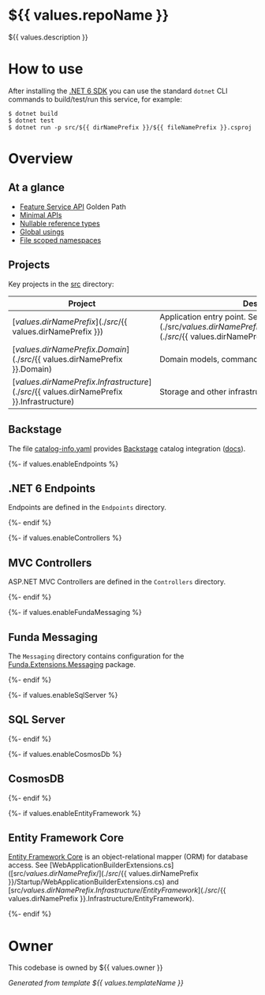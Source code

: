 # ${{ values.repoName }}

${{ values.description }}

# How to use

After installing the [.NET 6 SDK](https://dotnet.microsoft.com/en-us/download/dotnet/6.0) you can use the standard `dotnet` CLI commands to build/test/run this service, for example:

```shell
$ dotnet build
$ dotnet test
$ dotnet run -p src/${{ dirNamePrefix }}/${{ fileNamePrefix }}.csproj
```

# Overview

## At a glance

- [Feature Service API](https://backstage.funda.io/docs/default/Component/golden-paths-feature-api) Golden Path
- [Minimal APIs](https://docs.microsoft.com/en-us/aspnet/core/fundamentals/minimal-apis?view=aspnetcore-6.0)
- [Nullable reference types](https://docs.microsoft.com/en-us/dotnet/csharp/nullable-references)
- [Global usings](https://docs.microsoft.com/en-us/dotnet/csharp/language-reference/keywords/using-directive#global-modifier)
- [File scoped namespaces](https://docs.microsoft.com/en-us/dotnet/csharp/language-reference/keywords/namespace)

## Projects 

Key projects in the [src](./src) directory:

| Project | Description |
| --- | --- |
| [${{ values.dirNamePrefix }}](./src/${{ values.dirNamePrefix }}) | Application entry point. See [Program.cs](./src/${{ values.dirNamePrefix }}/Program.cs) and the [Startup](./src/${{ values.dirNamePrefix }}/Startup) folder. |
| [${{ values.dirNamePrefix }}.Domain](./src/${{ values.dirNamePrefix }}.Domain) | Domain models, commands, etc. |
| [${{ values.dirNamePrefix }}.Infrastructure](./src/${{ values.dirNamePrefix }}.Infrastructure) | Storage and other infrastructure support. |

## Backstage

The file [catalog-info.yaml](./catalog-info.yaml)  provides [Backstage](https://backstage.io/) catalog integration ([docs](https://backstage.io/docs/features/software-catalog/descriptor-format#kind-component)).

{%- if values.enableEndpoints %}
## .NET 6 Endpoints

Endpoints are defined in the `Endpoints` directory. 

{%- endif %}

{%- if values.enableControllers %}
## MVC Controllers

ASP.NET MVC Controllers are defined in the `Controllers` directory.

{%- endif %}

{%- if values.enableFundaMessaging %}
## Funda Messaging

The `Messaging` directory contains configuration for the [Funda.Extensions.Messaging](https://git.funda.nl/projects/PACKAGES/repos/funda.extensions.messaging) package.

{%- endif %}

{%- if values.enableSqlServer %}
## SQL Server


{%- endif %}

{%- if values.enableCosmosDb %}

## CosmosDB
{%- endif %}

{%- if values.enableEntityFramework %}
## Entity Framework Core

[Entity Framework Core](https://docs.microsoft.com/en-us/ef/core/) is an object-relational mapper (ORM) for database access. See [WebApplicationBuilderExtensions.cs]([src/${{ values.dirNamePrefix }}/](./src/${{ values.dirNamePrefix }}/Startup/WebApplicationBuilderExtensions.cs) and [src/${{ values.dirNamePrefix }}.Infrastructure/EntityFramework](./src/${{ values.dirNamePrefix }}.Infrastructure/EntityFramework).

{%- endif %}

# Owner

This codebase is owned by ${{ values.owner }}

*Generated from template ${{ values.templateName }}*

